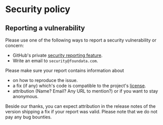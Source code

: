 # Security policy

## Reporting a vulnerability

Please use one of the following ways to report a security vulnerability or concern:

* GitHub's private [security reporting feature](https://github.com/foundata/proxmox-pve_backup_usb/security/advisories/new).
* Write an email to `security@foundata.com`.

Please make sure your report contains information about

* on how to reproduce the issue.
* a fix (if any) which's code is compatible to the project's [license](./LICENSE).
* attribution (Name? Email? Any URL to mention?) or if you want to stay anonymous.

Beside our thanks, you can expect attribution in the release notes of the version shipping a fix if your report was valid. Please note that we do not pay any bug bounties.
